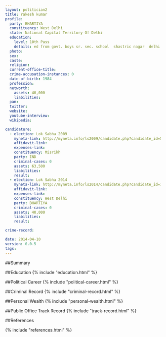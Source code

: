 ```yaml
---
layout: politician2
title: rakesh kumar
profile: 
  party: BHARTIYA
  constituency: West Delhi
  state: National Capital Territory Of Delhi
  education: 
    level: 10th Pass
    details: ed from govt. boys sr. sec. school  shastric nagar  delhi
  photo: 
  sex: 
  caste: 
  religion: 
  current-office-title: 
  crime-accusation-instances: 0
  date-of-birth: 1984
  profession: 
  networth: 
    assets: 40,000
    liabilities: 
  pan: 
  twitter: 
  website: 
  youtube-interview: 
  wikipedia: 

candidature: 
  - election: Lok Sabha 2009
    myneta-link: http://myneta.info/ls2009/candidate.php?candidate_id=5536
    affidavit-link: 
    expenses-link: 
    constituency: Misrikh 
    party: IND
    criminal-cases: 0
    assets: 63,500
    liabilities: 
    result:  
  - election: Lok Sabha 2014
    myneta-link: http://myneta.info/ls2014/candidate.php?candidate_id=1305
    affidavit-link: 
    expenses-link: 
    constituency: West Delhi 
    party: BHARTIYA
    criminal-cases: 0
    assets: 40,000
    liabilities: 
    result:  

crime-record: 

date: 2014-04-10
version: 0.0.5
tags: 
---
```


##Summary


##Education
{% include "education.html" %}


##Political Career
{% include "political-career.html" %}


##Criminal Record
{% include "criminal-record.html" %}


##Personal Wealth
{% include "personal-wealth.html" %}


##Public Office Track Record
{% include "track-record.html" %}


##References


{% include "references.html" %}
